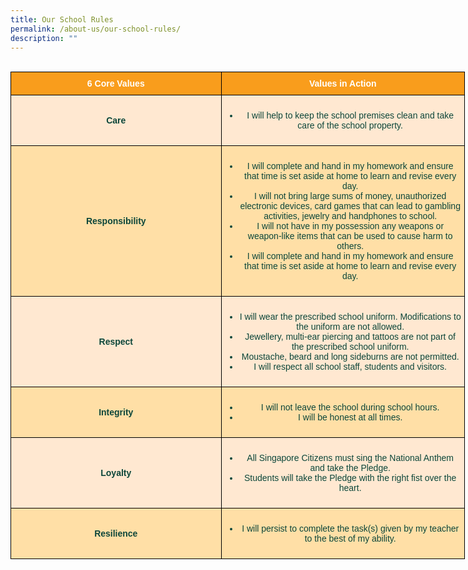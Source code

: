 ```yaml
---
title: Our School Rules
permalink: /about-us/our-school-rules/
description: ""
---
```

<style type="text/css">
.tg  {border-collapse:collapse;border-spacing:0;margin:0px auto;}
.tg td{border-color:black;border-style:solid;border-width:1px;font-family:Arial, sans-serif;font-size:14px;
  overflow:hidden;padding:10px 5px;word-break:normal;}
.tg th{border-color:black;border-style:solid;border-width:1px;font-family:Arial, sans-serif;font-size:14px;
  font-weight:normal;overflow:hidden;padding:10px 5px;word-break:normal;}
.tg .tg-8jx4{background-color:#FFDFA6;color:#0C463A;text-align:center;vertical-align:middle}
.tg .tg-icg1{background-color:#FFE8D1;color:#0C463A;text-align:center;vertical-align:middle}
.tg .tg-xi4p{background-color:#FFDFA6;color:#0C463A;font-weight:bold;text-align:center;vertical-align:middle}
.tg .tg-k1f1{background-color:#F99D1C;color:#FFF;font-weight:bold;text-align:center;vertical-align:middle}
.tg .tg-wrbi{background-color:#FFE8D1;color:#0C463A;font-weight:bold;text-align:center;vertical-align:middle}
</style>
<table class="tg" style="undefined;table-layout: fixed; width: 727px">
<colgroup>
<col style="width: 337px">
<col style="width: 390px">
</colgroup>
<tbody>
  <tr>
    <td class="tg-k1f1"><span style="color:#FFF;background-color:#F99D1C">6 Core Values</span></td>
    <td class="tg-k1f1"><span style="color:#FFF;background-color:#F99D1C">Values in Action</span></td>
  </tr>
  <tr>
    <td class="tg-wrbi">Care</td>
    <td class="tg-icg1"><span style="background-color:initial"><ul><li>I will help to keep the school premises clean and take care of the school property.</li><ul></span></td>
  </tr>
  <tr>
    <td class="tg-xi4p">Responsibility</td>
    <td class="tg-8jx4"><ul><li>I will complete and hand in my homework and ensure that time is set aside at home to learn and revise every day.</li><li>I will not bring large sums of money, unauthorized electronic devices, card games that can lead to gambling activities, jewelry and handphones to school.</li><li>I will not have in my possession any weapons or weapon-like items that can be used to cause harm to others.<li>I will complete and hand in my homework and ensure that time is set aside at home to learn and revise every day.</li></ul></td>
  </tr>
 <br><tr>
    <td class="tg-wrbi">Respect</td>
    <td class="tg-icg1"><ul><li>I will wear the prescribed school uniform. Modifications to the uniform are not allowed.</li><li>Jewellery, multi-ear piercing and tattoos are not part of the prescribed school uniform.</li><li>Moustache, beard and long sideburns are not permitted.</li><li>I will respect all school staff, students and visitors.</li></ul></td>
  </tr>
  <tr>
    <td class="tg-xi4p">Integrity</td>
		<td class="tg-8jx4"><ul><li>I will not leave the school during school hours.</li><li>I will be honest at all times.</li></ul></td>
  </tr>
  <tr>
    <td class="tg-wrbi">Loyalty</td>
    <td class="tg-icg1"><ul><li>All Singapore Citizens must sing the National Anthem and take the Pledge.</li><li>Students will take the Pledge with the right fist over the heart.</li></ul></td>
  </tr>
  <tr>
    <td class="tg-xi4p">Resilience</td>
    <td class="tg-8jx4"><ul><li>I will persist to complete the task(s) given by my teacher to the best of my ability.</li></ul></td>
  </tr>
</tbody>
</table>